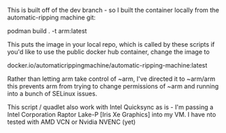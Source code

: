 This is built off of the dev branch - so I built the container locally
from the automatic-ripping machine git:

podman build . -t arm:latest

This puts the image in your local repo, which is called by these scripts
if you'd like to use the public docker hub container, change the image to

docker.io/automaticrippingmachine/automatic-ripping-machine:latest

Rather than letting arm take control of ~arm, I've directed it to ~arm/arm
this prevents arm from trying to change permissions of ~arm and running into
a bunch of SELinux issues.

This script / quadlet also work with Intel Quicksync as is - I'm passing a 
Intel Corporation Raptor Lake-P [Iris Xe Graphics] into my VM. I have nto tested with
AMD VCN or Nvidia NVENC (yet)
